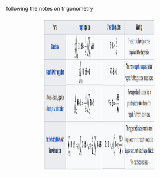 following the notes on trigonometry



<p align="center">
  <img width="300" height="420" src="/figs/electromagnetism/maxwell.png">
</p>

